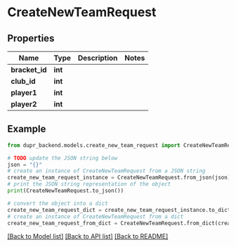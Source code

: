 # CreateNewTeamRequest


## Properties

Name | Type | Description | Notes
------------ | ------------- | ------------- | -------------
**bracket_id** | **int** |  | 
**club_id** | **int** |  | 
**player1** | **int** |  | 
**player2** | **int** |  | 

## Example

```python
from dupr_backend.models.create_new_team_request import CreateNewTeamRequest

# TODO update the JSON string below
json = "{}"
# create an instance of CreateNewTeamRequest from a JSON string
create_new_team_request_instance = CreateNewTeamRequest.from_json(json)
# print the JSON string representation of the object
print(CreateNewTeamRequest.to_json())

# convert the object into a dict
create_new_team_request_dict = create_new_team_request_instance.to_dict()
# create an instance of CreateNewTeamRequest from a dict
create_new_team_request_from_dict = CreateNewTeamRequest.from_dict(create_new_team_request_dict)
```
[[Back to Model list]](../README.md#documentation-for-models) [[Back to API list]](../README.md#documentation-for-api-endpoints) [[Back to README]](../README.md)


